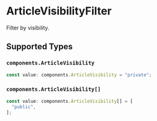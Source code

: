 # ArticleVisibilityFilter

Filter by visibility.


## Supported Types

### `components.ArticleVisibility`

```typescript
const value: components.ArticleVisibility = "private";
```

### `components.ArticleVisibility[]`

```typescript
const value: components.ArticleVisibility[] = [
  "public",
];
```

